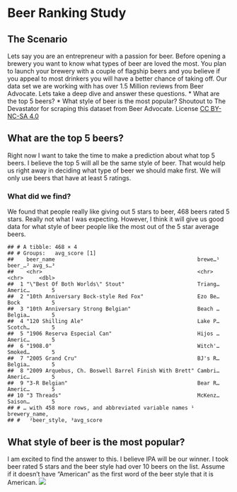 Beer Ranking Study
================

## The Scenario

Lets say you are an entrepreneur with a passion for beer. Before opening
a brewery you want to know what types of beer are loved the most. You
plan to launch your brewery with a couple of flagship beers and you
believe if you appeal to most drinkers you will have a better chance of
taking off. Our data set we are working with has over 1.5 Million
reviews from Beer Advocate. Lets take a deep dive and answer these
questions. \* What are the top 5 beers? \* What style of beer is the
most popular? Shoutout to The Devastator for scraping this dataset from
Beer Advocate. License [CC BY-NC-SA
4.0](https://creativecommons.org/licenses/by-nc-sa/4.0/)

## What are the top 5 beers?

Right now I want to take the time to make a prediction about what top 5
beers. I believe the top 5 will all be the same style of beer. That
would help us right away in deciding what type of beer we should make
first. We will only use beers that have at least 5 ratings.

### What did we find?

We found that people really like giving out 5 stars to beer, 468 beers
rated 5 stars. Really not what I was expecting. However, I think it will
give us good data for what style of beer people like the most out of the
5 star average beers.

    ## # A tibble: 468 × 4
    ## # Groups:   avg_score [1]
    ##    beer_name                                             brewe…¹ beer_…² avg_s…³
    ##    <chr>                                                 <chr>   <chr>     <dbl>
    ##  1 "\"Best Of Both Worlds\" Stout"                       Triang… Americ…       5
    ##  2 "10th Anniversary Bock-style Red Fox"                 Ezo Be… Bock          5
    ##  3 "10th Anniversary Strong Belgian"                     Beach … Belgia…       5
    ##  4 "120 Shilling Ale"                                    Lake P… Scotch…       5
    ##  5 "1906 Reserva Especial Can"                           Hijos … Americ…       5
    ##  6 "1908.0"                                              Witch'… Smoked…       5
    ##  7 "2005 Grand Cru"                                      BJ's R… Belgia…       5
    ##  8 "2009 Arquebus, Ch. Boswell Barrel Finish With Brett" Cambri… Americ…       5
    ##  9 "3-R Belgian"                                         Bear R… Americ…       5
    ## 10 "3 Threads"                                           McKenz… Saison…       5
    ## # … with 458 more rows, and abbreviated variable names ¹​brewery_name,
    ## #   ²​beer_style, ³​avg_score

## What style of beer is the most popular?

I am excited to find the answer to this. I believe IPA will be our
winner. I took beer rated 5 stars and the beer style had over 10 beers
on the list. Assume if it doesn’t have “American” as the first word of
the beer style that it is American.
![](Beer-Advocate-Case-Study_files/figure-gfm/style-1.png)<!-- -->
